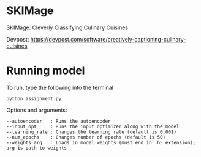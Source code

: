 # SKIMage

SKIMage: Cleverly Classifying Culinary Cuisines

Devpost: https://devpost.com/software/creatively-captioning-culinary-cuisines

# Running model

To run, type the following into the terminal

```
python assignment.py
```

Options and arguments:

```
--autoencoder   : Runs the autoencoder
--input_opt     : Runs the input optimizer along with the model
--learning_rate : Changes the learning rate (default is 0.001)
--num_epochs    : Changes number of epochs (default is 50)
--weights arg   : Loads in model weights (must end in .h5 extension); arg is path to weights
```
